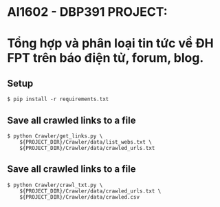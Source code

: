 # AI1602 - DBP391 PROJECT: 
# Tổng hợp và phân loại tin tức về ĐH FPT trên báo điện tử, forum, blog.

## Setup
```
$ pip install -r requirements.txt
```

## Save all crawled links to a file
```
$ python Crawler/get_links.py \
    ${PROJECT_DIR}/Crawler/data/list_webs.txt \
    ${PROJECT_DIR}/Crawler/data/crawled_urls.txt
```

## Save all crawled links to a file
```
$ python Crawler/crawl_txt.py \
    ${PROJECT_DIR}/Crawler/data/crawled_urls.txt \
    ${PROJECT_DIR}/Crawler/data/crawled.csv
```
